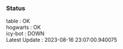 ### Status


table : OK  
hogwarts : OK  
icy-bot : DOWN  
Latest Update : 2023-08-16 23:07:00.940075
